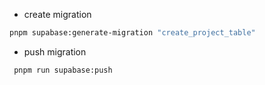 - create migration
```bash
pnpm supabase:generate-migration "create_project_table"
```
- push migration
```bash
 pnpm run supabase:push
```